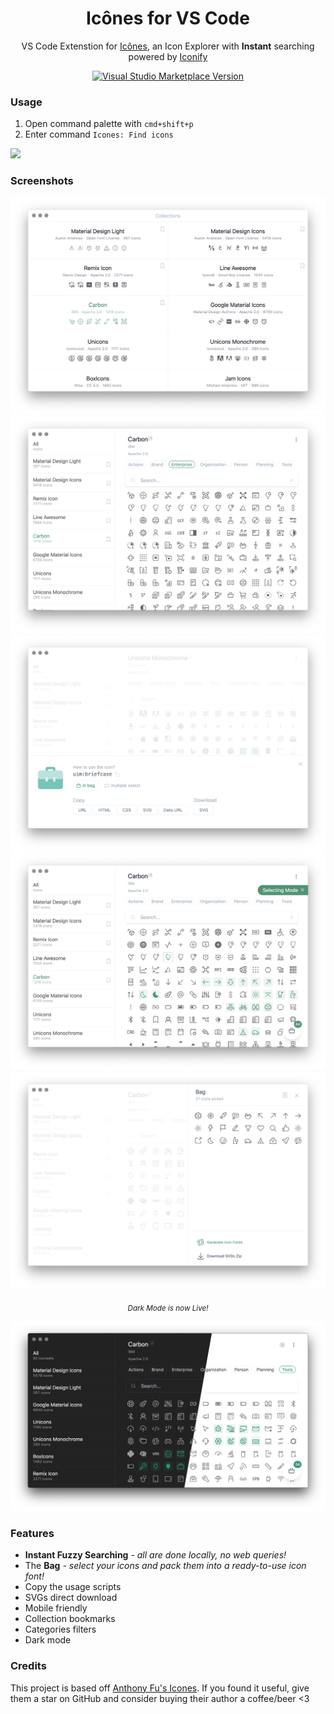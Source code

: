 <h1 align="center">
  Icônes for VS Code
</h1>

<p align="center">VS Code Extenstion for <a href="https://github.com/antfu/icones">Icônes</a>, an Icon Explorer with <b>Instant</b> searching powered by <a href="https://github.com/iconify/iconify" target="_blank">Iconify</a></p>

<p align="center">
  <a href='https://marketplace.visualstudio.com/items?itemName=afzalsayed96.icones'>
    <img alt="Visual Studio Marketplace Version" src="https://img.shields.io/visual-studio-marketplace/v/afzalsayed96.icones?color=%2342b883&label=VS%20Code%20Marketplace&logo=visual-studio-code">
  </a>
</p>

### Usage

1. Open command palette with `cmd+shift+p`
2. Enter command `Icones: Find icons`

![](./screenshots/demo.gif)

### Screenshots

![](./screenshots/1.png)
![](./screenshots/2.png)
![](./screenshots/3.png)
![](./screenshots/4.png)
![](./screenshots/5.png)

<p align="center">
<sub><em>Dark Mode is now Live!</em></sub>
</p>

![](./screenshots/6.png)

### Features

- **Instant Fuzzy Searching** _- all are done locally, no web queries!_
- The **Bag** _- select your icons and pack them into a ready-to-use icon font!_
- Copy the usage scripts
- SVGs direct download
- Mobile friendly
- Collection bookmarks
- Categories filters
- Dark mode

### Credits

This project is based off [Anthony Fu's Icones](https://github.com/antfu/icones). If you found it useful, give them a star on GitHub and consider buying their author a coffee/beer <3
